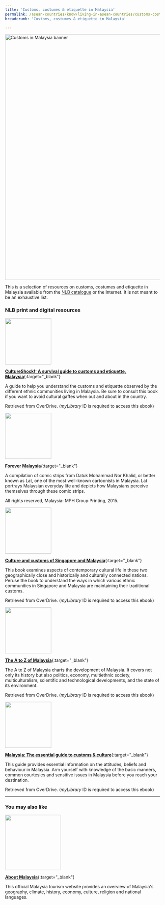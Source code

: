 ```yaml
---
title: 'Customs, costumes & etiquette in Malaysia'
permalink: /asean-countries/know/living-in-asean-countries/customs-costumes-etiquette-in-malaysia/
breadcrumb: 'Customs, costumes & etiquette in Malaysia'

---
```



<img src="/images/asean-living/Customs-Malaysia.jpg" alt="Customs in Malaysia banner" style="width:800px;" />

This is a selection of resources on customs, costumes and etiquette in Malaysia available from the [NLB catalogue](http://catalogue.nlb.gov.sg/) or the Internet.  It is not meant to be an exhaustive list.

### **NLB print and digital resources**

<img src="/images/book-covers/CultureShock-A-survival-guide-to-customs-and-etiquette-Malaysia.jpg" style="width:150px;" />

[**CultureShock!: A survival guide to customs and etiquette, Malaysia**](https://nlb.overdrive.com/media/1077594){:target="_blank"}

A guide to help you understand the customs and etiquette observed by the different ethnic communities living in Malaysia. Be sure to consult this book if you want to avoid cultural gaffes when out and about in the country.

Retrieved from OverDrive. (*myLibrary* ID is required to access this ebook)

<img src="/images/book-covers/Forever-Malaysia.png" style="width:150px;" />

[**Forever Malaysia**](http://eservice.nlb.gov.sg/item_holding.aspx?bid=202343826){:target="_blank"}

A compilation of comic strips from Datuk Mohammad Nor Khalid, or better known as Lat, one of the most well-known cartoonists in Malaysia. Lat portrays Malaysian everyday life and depicts how Malaysians perceive themselves through these comic strips.

All rights reserved, Malaysia: MPH Group Printing, 2015.

<img src="/images/book-covers/Culture-and-customs-of-Singapore-and-Malaysia.jpg" style="width:150px;" />

[**Culture and customs of Singapore and Malaysia**](https://nlb.overdrive.com/media/357391){:target="_blank"}

This book examines aspects of contemporary cultural life in these two geographically close and historically and culturally connected nations. Peruse the book to understand the ways in which various ethnic communities in Singapore and Malaysia are maintaining their traditional customs.

Retrieved from OverDrive. (*myLibrary* ID is required to access this ebook)

<img src="/images/book-covers/The-A-to-Z-of-Malaysia.jpg" style="width:150px;" />

[**The A to Z of Malaysia**](https://nlb.overdrive.com/media/1145038){:target="_blank"}

The A to Z of Malaysia charts the development of Malaysia. It covers not only its history but also politics, economy, multiethnic society, multiculturalism, scientific and technological developments, and the state of its environment.

Retrieved from OverDrive. (*myLibrary* ID is required to access this ebook)

<img src="/images/book-covers/Malaysia-The-essential-guide-to-customs-culture.jpg" style="width:150px;" />

[**Malaysia: The essential guide to customs & culture**](https://nlb.overdrive.com/media/%7B7E5DA98B-1526-4405-8B4B-C969ACA6608C%7D){:target="_blank"}

This guide provides essential information on the attitudes, beliefs and behaviour in Malaysia. Arm yourself with knowledge of the basic manners, common courtesies and sensitive issues in Malaysia before you reach your destination.

Retrieved from OverDrive. (*myLibrary* ID is required to access this ebook)

---

### **You may also like**

<img src="/images/resources/Article 2.jpg" style="width:180px;" />

[**About Malaysia**](https://www.malaysia.travel/about-malaysia){:target="_blank"}

This official Malaysia tourism website provides an overview of Malaysia's geography, climate, history, economy, culture, religion and national languages.
